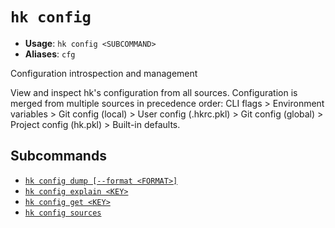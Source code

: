 # `hk config`

- **Usage**: `hk config <SUBCOMMAND>`
- **Aliases**: `cfg`

Configuration introspection and management

View and inspect hk's configuration from all sources. Configuration is merged from multiple sources in precedence order: CLI flags > Environment variables > Git config (local) > User config (.hkrc.pkl) > Git config (global) > Project config (hk.pkl) > Built-in defaults.

## Subcommands

- [`hk config dump [--format <FORMAT>]`](/cli/config/dump.md)
- [`hk config explain <KEY>`](/cli/config/explain.md)
- [`hk config get <KEY>`](/cli/config/get.md)
- [`hk config sources`](/cli/config/sources.md)
